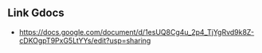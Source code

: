 ## Link Gdocs ##

- https://docs.google.com/document/d/1esUQ8Cg4u_2p4_TjYgRvd9k8Z-cDKOgpT9PxG5LtYYs/edit?usp=sharing